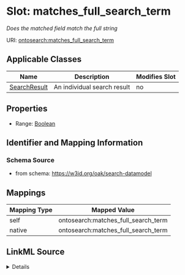 

# Slot: matches_full_search_term


_Does the matched field match the full string_





URI: [ontosearch:matches_full_search_term](https://w3id.org/oak/search-datamodel/matches_full_search_term)



<!-- no inheritance hierarchy -->





## Applicable Classes

| Name | Description | Modifies Slot |
| --- | --- | --- |
| [SearchResult](SearchResult.md) | An individual search result |  no  |







## Properties

* Range: [Boolean](Boolean.md)





## Identifier and Mapping Information







### Schema Source


* from schema: https://w3id.org/oak/search-datamodel




## Mappings

| Mapping Type | Mapped Value |
| ---  | ---  |
| self | ontosearch:matches_full_search_term |
| native | ontosearch:matches_full_search_term |




## LinkML Source

<details>
```yaml
name: matches_full_search_term
description: Does the matched field match the full string
from_schema: https://w3id.org/oak/search-datamodel
rank: 1000
alias: matches_full_search_term
owner: SearchResult
domain_of:
- SearchResult
range: boolean

```
</details>